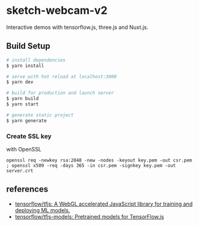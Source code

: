 # sketch-webcam-v2

Interactive demos with tensorflow.js, three.js and Nuxt.js.

## Build Setup

```bash
# install dependencies
$ yarn install

# serve with hot reload at localhost:3000
$ yarn dev

# build for production and launch server
$ yarn build
$ yarn start

# generate static project
$ yarn generate
```

### Create SSL key

with OpenSSL

```
openssl req -newkey rsa:2048 -new -nodes -keyout key.pem -out csr.pem ; openssl x509 -req -days 365 -in csr.pem -signkey key.pem -out server.crt
```

## references

- [tensorflow/tfjs: A WebGL accelerated JavaScript library for training and deploying ML models.](https://github.com/tensorflow/tfjs)
- [tensorflow/tfjs-models: Pretrained models for TensorFlow.js](https://github.com/tensorflow/tfjs-models)